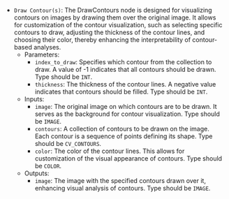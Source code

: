 - `Draw Contour(s)`: The DrawContours node is designed for visualizing contours on images by drawing them over the original image. It allows for customization of the contour visualization, such as selecting specific contours to draw, adjusting the thickness of the contour lines, and choosing their color, thereby enhancing the interpretability of contour-based analyses.
    - Parameters:
        - `index_to_draw`: Specifies which contour from the collection to draw. A value of -1 indicates that all contours should be drawn. Type should be `INT`.
        - `thickness`: The thickness of the contour lines. A negative value indicates that contours should be filled. Type should be `INT`.
    - Inputs:
        - `image`: The original image on which contours are to be drawn. It serves as the background for contour visualization. Type should be `IMAGE`.
        - `contours`: A collection of contours to be drawn on the image. Each contour is a sequence of points defining its shape. Type should be `CV_CONTOURS`.
        - `color`: The color of the contour lines. This allows for customization of the visual appearance of contours. Type should be `COLOR`.
    - Outputs:
        - `image`: The image with the specified contours drawn over it, enhancing visual analysis of contours. Type should be `IMAGE`.
